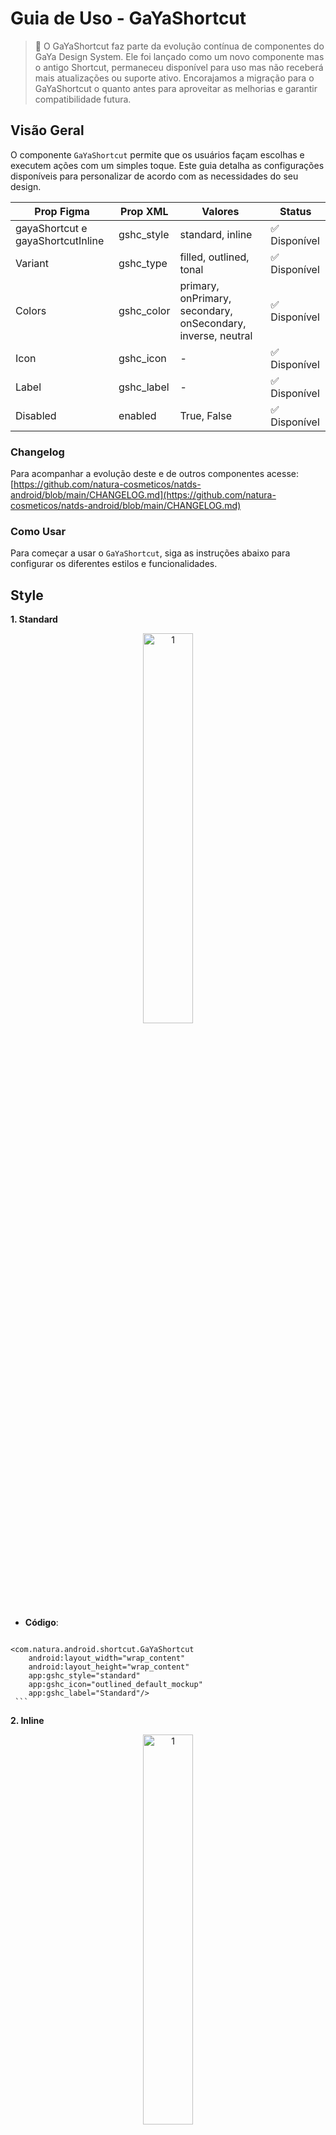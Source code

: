 # Guia de Uso - GaYaShortcut

> 📢 O GaYaShortcut faz parte da evolução contínua de componentes do GaYa Design System. Ele foi lançado como um novo componente mas o antigo Shortcut, permaneceu disponível para uso mas não receberá mais atualizações ou suporte ativo. Encorajamos a migração para o GaYaShortcut o quanto antes para aproveitar as melhorias e garantir compatibilidade futura.


## Visão Geral

O componente `GaYaShortcut` permite que os usuários façam escolhas e executem ações com um simples toque. Este guia detalha as configurações disponíveis para personalizar de acordo com as necessidades do seu design.

| Prop Figma       | Prop XML       | Valores                                                      | Status            |
| -------------- |  --------------    |    -------------------------                                 |  ----------------- |
| gayaShortcut e gayaShortcutInline        | gshc_style              | standard, inline                               | ✅  Disponível       |
| Variant        | gshc_type              | filled, outlined, tonal                               | ✅  Disponível       |
| Colors         | gshc_color              | primary, onPrimary, secondary, onSecondary, inverse, neutral | ✅  Disponível       |
| Icon           | gshc_icon    | -                                                  | ✅  Disponível       |
| Label          | gshc_label               | -                                        | ✅  Disponível       |
| Disabled       | enabled          | True, False                                                  | ✅  Disponível       |



### Changelog

Para acompanhar a evolução deste e de outros componentes acesse: [https://github.com/natura-cosmeticos/natds-android/blob/main/CHANGELOG.md](https://github.com/natura-cosmeticos/natds-android/blob/main/CHANGELOG.md)

### Como Usar

Para começar a usar o `GaYaShortcut`, siga as instruções abaixo para configurar os diferentes estilos e funcionalidades.

## Style

**1. Standard**

<p align="center">
  <img alt="1" src="./images/gayashortcut_standard.png" width="40%"> 
</p>

   - **Código**:
     ```xml
    <com.natura.android.shortcut.GaYaShortcut
        android:layout_width="wrap_content"
        android:layout_height="wrap_content"
        app:gshc_style="standard"
        app:gshc_icon="outlined_default_mockup"
        app:gshc_label="Standard"/>
     ```

**2. Inline**

<p align="center">
  <img alt="1" src="./images/gayashortcut_inline.png" width="40%"> 
</p>

   - **Código**:
     ```xml
    <com.natura.android.shortcut.GaYaShortcut
        android:layout_width="wrap_content"
        android:layout_height="wrap_content"
        app:gshc_style="inline"
        app:gshc_icon="outlined_default_mockup"
        app:gshc_label="Inline"/>
     ```


## Tipos

**1. Filled**

<p align="center">
  <img alt="1" src="./images/gayashortcut_filled.png" width="40%"> 
</p>

   - **Código**:
     ```xml
    <com.natura.android.shortcut.GaYaShortcut
        android:layout_width="wrap_content"
        android:layout_height="wrap_content"
        app:gshc_icon="outlined_default_mockup"
        app:gshc_label="Primary"
        app:gshc_type="filled"/>
     ```

**2. Outlined**

<p align="center">
  <img alt="1" src="./images/gayashortcut_outlined.png" width="40%"> 
</p>

   - **Código**:
     ```xml
    <com.natura.android.shortcut.GaYaShortcut
        android:layout_width="wrap_content"
        android:layout_height="wrap_content"
        app:gshc_icon="outlined_default_mockup"
        app:gshc_label="Primary"
        app:gshc_type="outlined"/>
     ```
     
**3. Tonal**

<p align="center">
  <img alt="1" src="./images/gayashortcut_tonal.png" width="40%"> 
</p>

   - **Código**:
     ```xml
    <com.natura.android.shortcut.GaYaShortcut
        android:layout_width="wrap_content"
        android:layout_height="wrap_content"
        app:gshc_icon="outlined_default_mockup"
        app:gshc_label="Primary"
        app:gshc_type="tonal"/>
     ```

## Cores

**1. Primary**
   - **Código**:
     ```xml
     app:gshc_color="primary"
     ```

**2. OnPrimary**
   - **Código**:
     ```xml
     app:gshc_color="onPrimary"
     ```

**3. Secondary**
   - **Código**:
     ```xml
     app:gshc_color="secondary"
     ```
     
**4. OnSecondary**
   - **Código**:
     ```xml
     app:gshc_color="onSecondary"
     ```

**5. Inverse**
   - **Código**:
     ```xml
     app:gshc_color="inverse"
     ```

**6. Neutral**
   - **Código**:
     ```xml
     app:gshc_color="neutral"
     ```


## Ativação


**Ativação**

<p align="center">
  <img alt="1" src="./images/gayashortcut_disabled.png" width="40%"> 
</p>

   - **Habilitar/Desabilitar Botão**
     
     ```xml
         android:enabled="false"
     ```

## Programaticamente

**Criando o GaYaShortcut dinamicamente**

<p align="center">
  <img alt="1" src="./images/gayashortcut_kotlin.png" width="40%"> 
</p>

   - **Descrição**: Você pode criar o GaYaButton de forma programática e com todas as propriedades existentes.
     ```kotlin
     val gayaShortcut = GaYaShortcut(this).apply {
            iconName = "filled_action_love"
            color = GaYaShortcutColor.Secondary.value
            type = GaYaShortcutType.Tonal.value
            label = "Standard"
        }

        val gayaShortcutInline = GaYaShortcut(this).apply {
            iconName = "filled_action_rating"
            color = GaYaShortcutColor.Primary.value
            type = GaYaShortcutType.Outlined.value
            style = GaYaShortcutStyle.Inline.value
            label = "Inline"
        }
     ```

     
